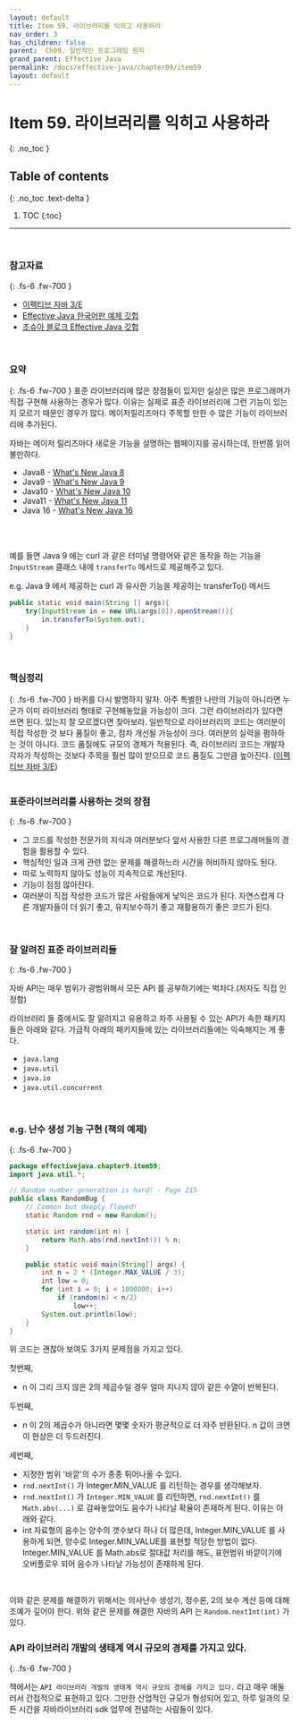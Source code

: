 ```yaml
---
layout: default
title: Item 59. 라이브러리를 익히고 사용하라
nav_order: 3
has_children: false
parent:  Ch09. 일반적인 프로그래밍 원칙
grand_parent: Effective Java
permalink: /docs/effective-java/chapter09/item59
layout: default
---
```




# Item 59. 라이브러리를 익히고 사용하라 
{: .no_toc }

## Table of contents
{: .no_toc .text-delta }

1. TOC
{:toc}

---

<br>

### 참고자료
{: .fs-6 .fw-700 }

- [이펙티브 자바 3/E](http://www.yes24.com/Product/Goods/65551284)
- [Effective Java 한국어판 예제 깃헙](https://github.com/WegraLee)
- [조슈아 블로크 Effective Java 깃헙](https://github.com/jbloch/effective-java-3e-source-code/tree/master/src/effectivejava)
  <br>

<br>

### 요약
{: .fs-6 .fw-700 }
표준 라이브러리에 많은 장점들이 있지만 실상은 많은 프로그래머가 직접 구현해 사용하는 경우가 많다. 이유는 실제로 표준 라이브러리에 그런 기능이 있는지 모르기 때문인 경우가 많다. 메이저릴리즈마다 주목할 만한 수 많은 기능이 라이브러리에 추가된다.<br>

자바는 메이저 릴리즈마다 새로운 기능을 설명하는 웹페이지를 공시하는데, 한번쯤 읽어볼만하다.

- Java8 - [What's New Java 8](https://www.oracle.com/java/technologies/javase/8-whats-new.html)<br>
- Java9 - [What's New Java 9](https://docs.oracle.com/javase/9/whatsnew/toc.htm#JSNEW-GUID-C23AFD78-C777-460B-8ACE-58BE5EA681F6)<br>
- Java10 - [What's New Java 10](https://www.oracle.com/java/technologies/javase/10-relnote-issues.html#NewFeature)<br>
- Java11 - [What's New Java 11](https://www.oracle.com/java/technologies/javase/11-relnote-issues.html)<br>
- Java 16 - [What's New Java 16](https://www.oracle.com/java/technologies/javase/16-relnote-issues.html)<br>

<br>
<br>

예를 들면 Java 9 에는 curl 과 같은 터미널 명령어와 같은 동작을 하는 기능을 `InputStream` 클래스 내에 `transferTo` 메서드로 제공해주고 있다.

e.g. Java 9 에서 제공하는 curl 과 유사한 기능을 제공하는 transferTo() 메서드
```java
public static void main(String [] args){
    try(InputStream in = new URL(args[0]).openStream()){
        in.transferTo(System.out);
    }
}
```

<br>

### 핵심정리
{: .fs-6 .fw-700 }
바퀴를 다시 발명하지 말자. 아주 특별한 나만의 기능이 아니라면 누군가 이미 라이브러리 형태로 구현해놓았을 가능성이 크다. 그런 라이브러리가 있다면 쓰면 된다. 있는지 잘 모르겠다면 찾아보라. 일반적으로 라이브러리의 코드는 여러분이 직접 작성한 것 보다 품질이 좋고, 점차 개선될 가능성이 크다. 여러분의 실력을 폄하하는 것이 아니다. 코드 품질에도 규모의 경제가 적용된다. 즉, 라이브러리 코드는 개발자 각자가 작성하는 것보다 주목을 훨씬 많이 받으므로 코드 품질도 그만큼 높아진다. ([이펙티브 자바 3/E](http://www.yes24.com/Product/Goods/65551284))<br>
<br>

### 표준라이브러리를 사용하는 것의 장점
{: .fs-6 .fw-700 }

- 그 코드를 작성한 전문가의 지식과 여러분보다 앞서 사용한 다른 프로그래머들의 경험을 활용할 수 있다.
- 핵심적인 일과 크게 관련 없는 문제를 해결하느라 시간을 허비하지 않아도 된다.
- 따로 노력하지 않아도 성능이 지속적으로 개선된다.
- 기능이 점점 많아진다.
- 여러분이 직접 작성한 코드가 많은 사람들에게 낯익은 코드가 된다. 자연스럽게 다른 개발자들이 더 읽기 좋고, 유지보수하기 좋고 재활용하기 좋은 코드가 된다.
<br>

### 잘 알려진 표준 라이브러리들
{: .fs-6 .fw-700 }

자바 API는 매우 범위가 광범위해서 모든 API 를 공부하기에는 벅차다.(저자도 직접 인정함)<br>

라이브러리 들 중에서도 잘 알려지고 유용하고 자주 사용될 수 있는 API가 속한 패키지들은 아래와 같다. 가급적 아래의 패키지들에 있는 라이브러리들에는 익숙해지는 게 좋다.

- `java.lang`
- `java.util`
- `java.io`
- `java.util.concurrent`
<br>

### e.g. 난수 생성 기능 구현 (책의 예제)
{: .fs-6 .fw-700 }

```java
package effectivejava.chapter9.item59;
import java.util.*;

// Random number generation is hard! - Page 215
public class RandomBug {
    // Common but deeply flawed!
    static Random rnd = new Random();

    static int random(int n) {
        return Math.abs(rnd.nextInt()) % n;
    }

    public static void main(String[] args) {
        int n = 2 * (Integer.MAX_VALUE / 3);
        int low = 0;
        for (int i = 0; i < 1000000; i++)
            if (random(n) < n/2)
                low++;
        System.out.println(low);
    }
}
```

위 코드는 괜찮아 보여도 3가지 문제점을 가지고 있다.<br>

첫번째,<br>

- n 이 그리 크지 않은 2의 제곱수일 경우 얼마 지나지 않아 같은 수열이 반복된다.

두번째,<br>

- n 이 2의 제곱수가 아니라면 몇몇 숫자가 평균적으로 더 자주 반환된다. n 값이 크면 이 현상은 더 두드러진다.

세번째,<br>

- 지정한 범위 '바깥'의 수가 종종 튀어나올 수 있다.
- `rnd.nextInt()` 가 Integer.MIN_VALUE 를 리턴하는 경우를 생각해보자.
- `rnd.nextInt()` 가 `Integer.MIN_VALUE` 를 리턴하면, `rnd.nextInt()` 를 `Math.abs(...)` 로 감싸놓았어도 음수가 나타날 확율이 존재하게 된다. 이유는 아래와 같다.
- int 자료형의 음수는 양수의 갯수보다 하나 더 많은데, Integer.MIN_VALUE 를 사용하게 되면, 양수로 Integer.MIN_VALUE를 표현할 적당한 방법이 없다. Integer.MIN_VALUE 를 Math.abs로 절대값 처리를 해도, 표현범위 바깥이기에 오버플로우 되어 음수가 나타날 가능성이 존재하게 된다.<br>

<br>

이와 같은 문제를 해결하기 위해서는 의사난수 생성기, 정수론, 2의 보수 계산 등에 대해 조예가 깊어야 한다. 위와 같은 문제를 해결한 자바의 API 는 `Random.nextInt(int)` 가 있다. <br>


### API 라이브러리 개발의 생태계 역시 규모의 경제를 가지고 있다.
{: .fs-6 .fw-700 }

책에서는 `API 라이브러리 개발의 생태계 역시 규모의 경제를 가지고 있다.` 라고 매우 애둘러서 간접적으로 표현하고 있다.
그만한 산업적인 규모가 형성되어 있고, 하루 일과의 모든 시간을 자바라이브러리 sdk 업무에 전념하는 사람들이 있다.
